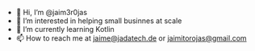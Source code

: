 - 👋 Hi, I’m @jaim3r0jas
- 👀 I’m interested in helping small businnes at scale
- 🌱 I’m currently learning Kotlin
- 📫 How to reach me at jaime@jadatech.de or jaimitorojas@gmail.com

<!---
jaim3r0jas/jaim3r0jas is a ✨ special ✨ repository because its `README.md` (this file) appears on your GitHub profile.
You can click the Preview link to take a look at your changes.
--->

